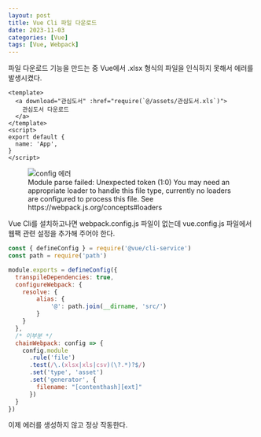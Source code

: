 ```yaml
---
layout: post
title: Vue Cli 파일 다운로드
date: 2023-11-03 
categories: [Vue]
tags: [Vue, Webpack]
---
```


파일 다운로드 기능을 만드는 중 Vue에서 .xlsx 형식의 파일을 인식하지 못해서 에러를 발생시켰다.

```vue
<template>
  <a download="관심도서" :href="require(`@/assets/관심도서.xls`)">
    관심도서 다운로드
  </a>
</template>
<script>
export default {
  name: 'App',
}
</script>
```

<figure>
  <img src="/d1b1c817-c0c8-468a-a464-d9d8a2d89817.png" alt="config 에러" />
  <figcaption>Module parse failed: Unexpected token (1:0)
You may need an appropriate loader to handle this file type, currently no loaders are configured to process this file. See https://webpack.js.org/concepts#loaders</figcaption>
</figure>

Vue Cli를 설치하고나면 webpack.config.js 파일이 없는데 vue.config.js 파일에서 웹팩 관련 설정을 추가해 주어야 한다.

```javascript
const { defineConfig } = require('@vue/cli-service')
const path = require('path')

module.exports = defineConfig({
  transpileDependencies: true,
  configureWebpack: {
    resolve: {
        alias: {
            '@': path.join(__dirname, 'src/')
        }
    }
  },
  /* 이부분 */
  chainWebpack: config => {
    config.module
      .rule('file')
      .test(/\.(xlsx|xls|csv)(\?.*)?$/)
      .set('type', 'asset')
      .set('generator', {
        filename: "[contenthash][ext]"
      })
  }
})
```

이제 에러를 생성하지 않고 정상 작동한다.